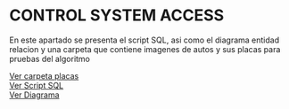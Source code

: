 <!DOCTYPE html>
<html lang="es">
<head>
<meta charset="UTF-8">
<meta name="viewport" content="width=device-width, initial-scale=1.0">

</head>
<body>

<div class="container">
    <h1>CONTROL SYSTEM ACCESS</h1>
    <p>En este apartado se presenta el script SQL, asi como el diagrama entidad relacion y una carpeta que contiene imagenes de autos y sus placas para pruebas del algoritmo</p>
    

    
</div>

<a href="/Bases de Datos/Placas/">Ver carpeta placas</a><br>
<a href="/Bases de Datos/Script SQL/">Ver Script SQL</a><br>
<a href="/DiagramaSQL/DiagramaSQL.jpg/">Ver Diagrama</a>

</body>
</html>
